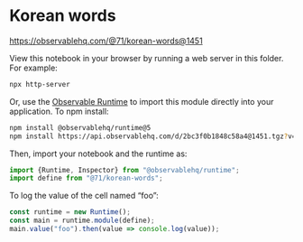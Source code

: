 # Korean words

https://observablehq.com/@71/korean-words@1451

View this notebook in your browser by running a web server in this folder. For
example:

~~~sh
npx http-server
~~~

Or, use the [Observable Runtime](https://github.com/observablehq/runtime) to
import this module directly into your application. To npm install:

~~~sh
npm install @observablehq/runtime@5
npm install https://api.observablehq.com/d/2bc3f0b1848c58a4@1451.tgz?v=3
~~~

Then, import your notebook and the runtime as:

~~~js
import {Runtime, Inspector} from "@observablehq/runtime";
import define from "@71/korean-words";
~~~

To log the value of the cell named “foo”:

~~~js
const runtime = new Runtime();
const main = runtime.module(define);
main.value("foo").then(value => console.log(value));
~~~
